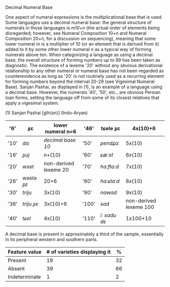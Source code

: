 Decimal Numeral Base

One aspect of numeral expressions is the multiplicational base that is
used. Some languages use a decimal numeral base: the general structure
of numerals in those languages is *m10+n* (the actual order of elements
being disregarded; however, see Numeral Composition 10+n and Numeral
Composition 20+n, for a discussion on sequencing), meaning that some
lower numeral *m* is a multiplier of 10 (or an element that is derived
from it) added to it by some other lower numeral *n* as a typical way of
forming numerals above ten. When categorizing a language as using a
decimal base, the overall structure of forming numbers up to 99 has been
taken as diagnostic. The existence of a lexeme '20' without any obvious
derivational relationship to any other numeral or numeral base has not
been regarded as counterevidence as long as '20' is not routinely used
as a recurring element for forming numbers beyond the interval 20-29
(see Vigesimal Numeral Base). Sanjan Pashai, as displayed in ‎(1), is an
example of a language using a decimal base. However, the numerals '40',
'50', etc., are obvious Persian loan forms, setting the language off
from some of its closest relatives that apply a vigesimal system.

(1) Sanjan Pashai \[glh(sn)\] (Indo-Aryan)

| '6'  | ʂɛ         | lower numeral n=6     | '46'  | tɕele ʂɛ     | 4x(10)+6               |
|------|------------|-----------------------|-------|--------------|------------------------|
| '10' | *dɑː*      | *decimal base 10*     | '50'  | *pendʑɑː*    | 5x(10)                 |
| '16' | *ʂuj*      | n+(10)                | '60'  | *ɕæːst*      | 6x(10)                 |
| '20' | *wəst*     | non-derived lexeme 20 | '70'  | *haːftɑːd*   | 7x(10)                 |
| '26' | *wəstə ʂɛ* | 20+6                  | '80'  | *haːɕtɑːd*   | 8x(10)                 |
| '30' | *triju*    | 3x(10)                | '90'  | *nawad*      | 9x(10)                 |
| '36' | *triju ʂɛ* | 3x(10)+6              | '100' | *sad*        | non-derived lexeme 100 |
| '40' | *tɕel*     | 4x(10)                | '110' | *iː sadu dɛ* | 1x100+10               |

A decimal base is present in approximately a third of the sample,
essentially in its peripheral western and southern parts.

| Feature value | \# of varieties displaying it | \%  |
|---------------|-------------------------------|-----|
| Present       | 19                            | 32  |
| Absent        | 39                            | 66  |
| Indeterminate | 1                             | 2   |
